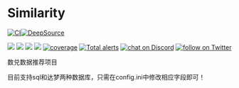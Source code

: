 # Similarity

[![CI](https://github.com/pzy2000/Auto_coding/actions/workflows/main.yml/badge.svg)](https://github.com/pzy2000/Auto_coding/actions/workflows/main.yml)[![DeepSource](https://deepsource.io/gh/pzy2000/Similarity.svg/?label=resolved+issues&show_trend=true&token=bnY7X-80nS9jLbNe0BfRmjUa)](https://deepsource.io/gh/pzy2000/Similarity/?ref=repository-badge)
<p align="center">
    <a href="https://github.com/badges/shields/graphs/contributors" alt="Contributors">
        <img src="https://img.shields.io/github/contributors/badges/shields" /></a>
    <a href="#backers" alt="Backers on Open Collective">
        <img src="https://img.shields.io/opencollective/backers/shields" /></a>
    <a href="#sponsors" alt="Sponsors on Open Collective">
        <img src="https://img.shields.io/opencollective/sponsors/shields" /></a>
    <a href="https://github.com/badges/shields/pulse" alt="Activity">
        <img src="https://img.shields.io/github/commit-activity/m/badges/shields" /></a>
    <a href="https://coveralls.io/github/badges/shields">
        <img src="https://img.shields.io/coveralls/github/badges/shields"
            alt="coverage"></a>
    <a href="https://lgtm.com/projects/g/badges/shields/alerts/">
        <img src="https://img.shields.io/lgtm/alerts/g/badges/shields"
            alt="Total alerts"/></a>
    <a href="https://discord.gg/MdgTD4v6">
        <img src="https://img.shields.io/discord/308323056592486420?logo=discord"
            alt="chat on Discord"></a>
    <a href="https://twitter.com/intent/follow?screen_name=pzy2000">
        <img src="https://img.shields.io/twitter/follow/pzy2000?style=social&logo=twitter"
            alt="follow on Twitter"></a>
</p>

数兑数据推荐项目

目前支持sql和达梦两种数据库，只需在config.ini中修改相应字段即可！
